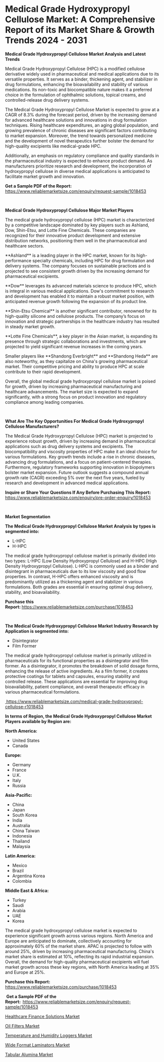 <p><h1>Medical Grade Hydroxypropyl Cellulose Market: A Comprehensive Report of its Market Share & Growth Trends 2024 - 2031</h1></p><p><strong>Medical Grade Hydroxypropyl Cellulose Market Analysis and Latest Trends</strong></p>
<p><p>Medical Grade Hydroxypropyl Cellulose (HPC) is a modified cellulose derivative widely used in pharmaceutical and medical applications due to its versatile properties. It serves as a binder, thickening agent, and stabilizer in drug formulations, enhancing the bioavailability and stability of various medications. Its non-toxic and biocompatible nature makes it a preferred choice in the formulation of ophthalmic solutions, topical creams, and controlled-release drug delivery systems.</p><p>The Medical Grade Hydroxypropyl Cellulose Market is expected to grow at a CAGR of 8.3% during the forecast period, driven by the increasing demand for advanced healthcare solutions and innovations in drug formulation techniques. Rising healthcare expenditures, an aging global population, and growing prevalence of chronic diseases are significant factors contributing to market expansion. Moreover, the trend towards personalized medicine and the development of novel therapeutics further bolster the demand for high-quality excipients like medical-grade HPC.</p><p>Additionally, an emphasis on regulatory compliance and quality standards in the pharmaceutical industry is expected to enhance product demand. As manufacturers prioritize research and development, the incorporation of hydroxypropyl cellulose in diverse medical applications is anticipated to facilitate market growth and innovation.</p></p>
<p><strong>Get a Sample PDF of the Report:&nbsp;</strong> <a href="https://www.reliablemarketsize.com/enquiry/request-sample/1018453">https://www.reliablemarketsize.com/enquiry/request-sample/1018453</a></p>
<p>&nbsp;</p>
<p><strong>Medical Grade Hydroxypropyl Cellulose Major Market Players</strong></p>
<p><p>The medical grade hydroxypropyl cellulose (HPC) market is characterized by a competitive landscape dominated by key players such as Ashland, Dow, Shin-Etsu, and Lotte Fine Chemicals. These companies are recognized for their innovative product development and extensive distribution networks, positioning them well in the pharmaceutical and healthcare sectors.</p><p>**Ashland** is a leading player in the HPC market, known for its high-performance specialty chemicals, including HPC for drug formulation and delivery systems. The company focuses on sustainable practices and is projected to see consistent growth driven by the increasing demand for pharmaceutical excipients.</p><p>**Dow** leverages its advanced materials science to produce HPC, which is integral in various medical applications. Dow's commitment to research and development has enabled it to maintain a robust market position, with anticipated revenue growth following the expansion of its product line.</p><p>**Shin-Etsu Chemical** is another significant contributor, renowned for its high-quality silicone and cellulose products. The company’s focus on innovation and strategic partnerships in the healthcare industry has resulted in steady market growth.</p><p>**Lotte Fine Chemicals**, a key player in the Asian market, is expanding its presence through strategic collaborations and investments, which are projected to yield significant revenue increases in the coming years.</p><p>Smaller players like **Shandong Everbright** and **Shandong Heda** are also noteworthy, as they capitalize on China's growing pharmaceutical market. Their competitive pricing and ability to produce HPC at scale contribute to their rapid development.</p><p>Overall, the global medical grade hydroxypropyl cellulose market is poised for growth, driven by increasing pharmaceutical manufacturing and healthcare advancements. The market size is expected to expand significantly, with a strong focus on product innovation and regulatory compliance among leading companies.</p></p>
<p>&nbsp;</p>
<p><strong>What Are The Key Opportunities For Medical Grade Hydroxypropyl Cellulose Manufacturers?</strong></p>
<p><p>The Medical Grade Hydroxypropyl Cellulose (HPC) market is projected to experience robust growth, driven by increasing demand in pharmaceutical applications such as drug delivery systems and excipients. The biocompatibility and viscosity properties of HPC make it an ideal choice for various formulations. Key growth trends include a rise in chronic diseases, advancing drug formulations, and a focus on patient-centered therapies. Furthermore, regulatory frameworks supporting innovation in biopolymers bolster market expansion. Future outlook suggests a compound annual growth rate (CAGR) exceeding 5% over the next five years, fueled by research and development in advanced medical applications.</p></p>
<p><strong>Inquire or Share Your Questions If Any Before Purchasing This Report:</strong> <a href="https://www.reliablemarketsize.com/enquiry/pre-order-enquiry/1018453">https://www.reliablemarketsize.com/enquiry/pre-order-enquiry/1018453</a></p>
<p>&nbsp;</p>
<p><strong>Market Segmentation</strong></p>
<p><strong>The Medical Grade Hydroxypropyl Cellulose Market Analysis by types is segmented into:</strong></p>
<p><ul><li>L-HPC</li><li>H-HPC</li></ul></p>
<p><p>The medical grade hydroxypropyl cellulose market is primarily divided into two types: L-HPC (Low Density Hydroxypropyl Cellulose) and H-HPC (High Density Hydroxypropyl Cellulose). L-HPC is commonly used as a binder and disintegrant in pharmaceuticals due to its low viscosity and good flow properties. In contrast, H-HPC offers enhanced viscosity and is predominantly utilized as a thickening agent and stabilizer in various formulations. Both grades are essential in ensuring optimal drug delivery, stability, and bioavailability.</p></p>
<p><strong>Purchase this Report:&nbsp;</strong><a href="https://www.reliablemarketsize.com/purchase/1018453">https://www.reliablemarketsize.com/purchase/1018453</a></p>
<p>&nbsp;</p>
<p><strong>The Medical Grade Hydroxypropyl Cellulose Market Industry Research by Application is segmented into:</strong></p>
<p><ul><li>Disintegrator</li><li>Film Former</li></ul></p>
<p><p>The medical grade hydroxypropyl cellulose market is primarily utilized in pharmaceuticals for its functional properties as a disintegrator and film former. As a disintegrator, it promotes the breakdown of solid dosage forms, enhancing the release of active ingredients. As a film former, it creates protective coatings for tablets and capsules, ensuring stability and controlled release. These applications are essential for improving drug bioavailability, patient compliance, and overall therapeutic efficacy in various pharmaceutical formulations.</p></p>
<p><a href="https://www.reliablemarketsize.com/medical-grade-hydroxypropyl-cellulose-r1018453">&nbsp;https://www.reliablemarketsize.com/medical-grade-hydroxypropyl-cellulose-r1018453</a></p>
<p><strong>In terms of Region, the Medical Grade Hydroxypropyl Cellulose Market Players available by Region are:</strong></p>
<p>
    <p> <strong> North America: </strong>
        <ul>
            <li>United States</li>
            <li>Canada</li>
        </ul>
        </p> 
    <p> <strong> Europe: </strong>
        <ul>
            <li>Germany</li>
            <li>France</li>
            <li>U.K.</li>
            <li>Italy</li>
            <li>Russia</li>
        </ul>
        </p> 
    <p> <strong> Asia-Pacific: </strong>
        <ul>
            <li>China</li>
            <li>Japan</li>
            <li>South Korea</li>
            <li>India</li>
            <li>Australia</li>
            <li>China Taiwan</li>
            <li>Indonesia</li>
            <li>Thailand</li>
            <li>Malaysia</li>
        </ul>
        </p> 
    <p> <strong> Latin America: </strong>
        <ul>
            <li>Mexico</li>
            <li>Brazil</li>
            <li>Argentina Korea</li>
            <li>Colombia</li>
        </ul>
        </p> 
    <p> <strong> Middle East & Africa: </strong>
        <ul>
            <li>Turkey</li>
            <li>Saudi</li>
            <li>Arabia</li>
            <li>UAE</li>
            <li>Korea</li>
        </ul>
    </p>
    </p>
<p><p>The medical grade hydroxypropyl cellulose market is expected to experience significant growth across various regions. North America and Europe are anticipated to dominate, collectively accounting for approximately 60% of the market share. APAC is projected to follow with around 25%, driven by increasing pharmaceutical manufacturing. China's market share is estimated at 10%, reflecting its rapid industrial expansion. Overall, the demand for high-quality pharmaceutical excipients will fuel market growth across these key regions, with North America leading at 35% and Europe at 25%.</p></p>
<p><strong>Purchase this Report: </strong><a href="https://www.reliablemarketsize.com/purchase/1018453">https://www.reliablemarketsize.com/purchase/1018453</a></p>
<p>&nbsp;<strong>Get a Sample PDF of the Report:&nbsp;&nbsp;</strong><a href="https://www.reliablemarketsize.com/enquiry/request-sample/1018453">https://www.reliablemarketsize.com/enquiry/request-sample/1018453</a></p>
<p><strong></strong></p>
<p><p><a href="https://www.linkedin.com/pulse/global-healthcare-finance-solutions-market-trends-forecasts-tkqtf?trackingId=ZRXEQf%2FnRn6U8Enk8VEFrg%3D%3D">Healthcare Finance Solutions Market</a></p><p><a href="https://medium.com/@caleighconn2023/the-global-oil-filters-market-is-at-the-forefront-of-innovation-driving-rapid-industry-evolution-f5ca0ed4e66a">Oil Filters Market</a></p><p><a href="https://medium.com/@valroy852472024/the-temperature-and-humidity-loggers-market-insights-report-offers-an-in-depth-and-thorough-538a24fdaa20">Temperature and Humidity Loggers Market</a></p><p><a href="https://www.linkedin.com/pulse/in-depth-analysis-global-wide-format-laminators-market-xywxf?trackingId=o5nxstweQjiPBlKcaB19ZQ%3D%3D">Wide Format Laminators Market</a></p><p><a href="https://issuu.com/reportprime-2/docs/tabular-alumina-market-size-2030.pp_aa07d0ee476953">Tabular Alumina Market</a></p></p>